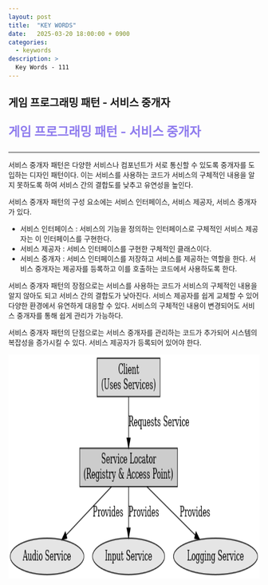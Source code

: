 ```yaml
---
layout: post
title:  "KEY WORDS"
date:   2025-03-20 18:00:00 + 0900
categories:
  - keywords
description: >
  Key Words - 111
---
```

## 게임 프로그래밍 패턴 - 서비스 중개자

<p style = "color:#8f7cee; font-size:25px; font-weight:bold">
게임 프로그래밍 패턴 - 서비스 중개자
</p>

---

서비스 중개자 패턴은 다양한 서비스나 컴포넌트가 서로 통신할 수 있도록 중개자를 도입하는 디자인 패턴이다. 이는 서비스를 사용하는 코드가 서비스의 구체적인 내용을 알지 못하도록 하여 서비스 간의 결합도를 낮추고 유연성을 높인다.

서비스 중개자 패턴의 구성 요소에는 서비스 인터페이스, 서비스 제공자, 서비스 중개자가 있다. 
- 서비스 인터페이스 : 서비스의 기능을 정의하는 인터페이스로 구체적인 서비스 제공자는 이 인터페이스를 구현한다.
- 서비스 제공자 : 서비스 인터페이스를 구현한 구체적인 클래스이다.
- 서비스 중개자 : 서비스 인터페이스를 저장하고 서비스를 제공하는 역할을 한다. 서비스 중개자는 제공자를 등록하고 이를 호출하는 코드에서 사용하도록 한다.

서비스 중개자 패턴의 장점으로는 서비스를 사용하는 코드가 서비스의 구체적인 내용을 알지 않아도 되고 서비스 간의 결합도가 낮아진다. 서비스 제공자를 쉽게 교체할 수 있어 다양한 환경에서 유연하게 대응할 수 있다. 서비스의 구체적인 내용이 변경되어도 서비스 중개자를 통해 쉽게 관리가 가능하다.

서비스 중개자 패턴의 단점으로는 서비스 중개자를 관리하는 코드가 추가되어 시스템의 복잡성을 증가시킬 수 있다. 서비스 제공자가 등록되어 있어야 한다.

<img src = "../../assets/img/keywords/IMG_k111_1.png" width = "1800" height = "450">

<br/>


